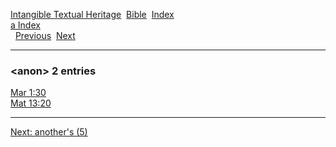 [Intangible Textual Heritage](../../index)  [Bible](../index) 
[Index](index)   
[a Index](_a_)  
  [Previous](c00560)  [Next](c00562) 

------------------------------------------------------------------------

### &lt;anon&gt; 2 entries

[Mar 1:30](../kjv/mar001.htm#030)  
[Mat 13:20](../kjv/mat013.htm#020)  

------------------------------------------------------------------------

[Next: another's (5)](c00562)
